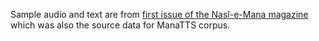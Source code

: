 Sample audio and text are from [first issue of the Nasl-e-Mana magazine](https://naslemana.com/2021/01/19/1503/) which was also the source data for ManaTTS corpus.
